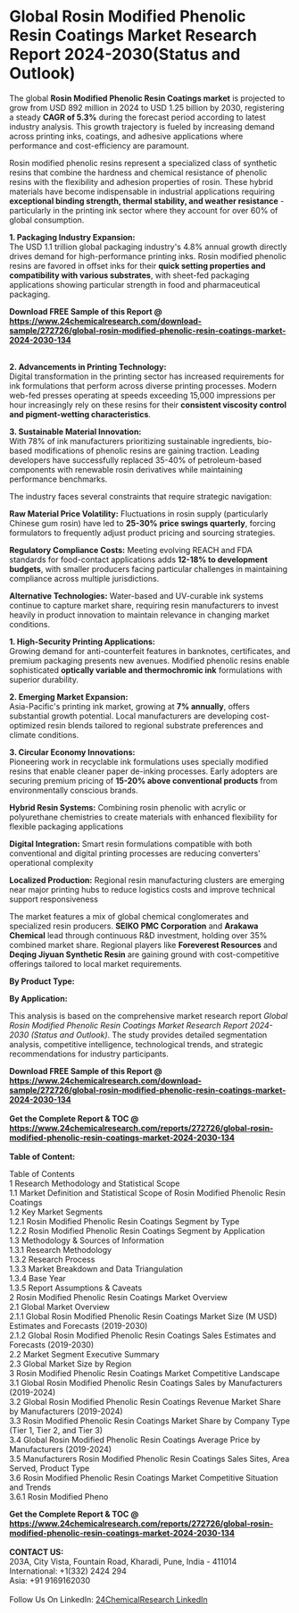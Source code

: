 <h1>Global Rosin Modified Phenolic Resin Coatings Market Research Report 2024-2030(Status and Outlook)</h1><p>The global <strong>Rosin Modified Phenolic Resin Coatings market</strong> is projected to grow from USD 892 million in 2024 to USD 1.25 billion by 2030, registering a steady <strong>CAGR of 5.3%</strong> during the forecast period according to latest industry analysis. This growth trajectory is fueled by increasing demand across printing inks, coatings, and adhesive applications where performance and cost-efficiency are paramount.</p><p>Rosin modified phenolic resins represent a specialized class of synthetic resins that combine the hardness and chemical resistance of phenolic resins with the flexibility and adhesion properties of rosin. These hybrid materials have become indispensable in industrial applications requiring <strong>exceptional binding strength, thermal stability, and weather resistance</strong> - particularly in the printing ink sector where they account for over 60% of global consumption.</p><p><strong>1. Packaging Industry Expansion:</strong><br>
The USD 1.1 trillion global packaging industry's 4.8% annual growth directly drives demand for high-performance printing inks. Rosin modified phenolic resins are favored in offset inks for their <strong>quick setting properties and compatibility with various substrates</strong>, with sheet-fed packaging applications showing particular strength in food and pharmaceutical packaging.</p><div><b>Download FREE Sample of this Report @ 
            <a href="https://www.24chemicalresearch.com/download-sample/272726/global-rosin-modified-phenolic-resin-coatings-market-2024-2030-134">
            https://www.24chemicalresearch.com/download-sample/272726/global-rosin-modified-phenolic-resin-coatings-market-2024-2030-134</a></b></div><br><p><strong>2. Advancements in Printing Technology:</strong><br>
Digital transformation in the printing sector has increased requirements for ink formulations that perform across diverse printing processes. Modern web-fed presses operating at speeds exceeding 15,000 impressions per hour increasingly rely on these resins for their <strong>consistent viscosity control and pigment-wetting characteristics</strong>.</p><p><strong>3. Sustainable Material Innovation:</strong><br>
With 78% of ink manufacturers prioritizing sustainable ingredients, bio-based modifications of phenolic resins are gaining traction. Leading developers have successfully replaced 35-40% of petroleum-based components with renewable rosin derivatives while maintaining performance benchmarks.</p><p>The industry faces several constraints that require strategic navigation:</p><p><strong>Raw Material Price Volatility:</strong> Fluctuations in rosin supply (particularly Chinese gum rosin) have led to <strong>25-30% price swings quarterly</strong>, forcing formulators to frequently adjust product pricing and sourcing strategies.</p><p><strong>Regulatory Compliance Costs:</strong> Meeting evolving REACH and FDA standards for food-contact applications adds <strong>12-18% to development budgets</strong>, with smaller producers facing particular challenges in maintaining compliance across multiple jurisdictions.</p><p><strong>Alternative Technologies:</strong> Water-based and UV-curable ink systems continue to capture market share, requiring resin manufacturers to invest heavily in product innovation to maintain relevance in changing market conditions.</p><p><strong>1. High-Security Printing Applications:</strong><br>
Growing demand for anti-counterfeit features in banknotes, certificates, and premium packaging presents new avenues. Modified phenolic resins enable sophisticated <strong>optically variable and thermochromic ink</strong> formulations with superior durability.</p><p><strong>2. Emerging Market Expansion:</strong><br>
Asia-Pacific's printing ink market, growing at <strong>7% annually</strong>, offers substantial growth potential. Local manufacturers are developing cost-optimized resin blends tailored to regional substrate preferences and climate conditions.</p><p><strong>3. Circular Economy Innovations:</strong><br>
Pioneering work in recyclable ink formulations uses specially modified resins that enable cleaner paper de-inking processes. Early adopters are securing premium pricing of <strong>15-20% above conventional products</strong> from environmentally conscious brands.</p><p><strong>Hybrid Resin Systems:</strong> Combining rosin phenolic with acrylic or polyurethane chemistries to create materials with enhanced flexibility for flexible packaging applications</p><p><strong>Digital Integration:</strong> Smart resin formulations compatible with both conventional and digital printing processes are reducing converters' operational complexity</p><p><strong>Localized Production:</strong> Regional resin manufacturing clusters are emerging near major printing hubs to reduce logistics costs and improve technical support responsiveness</p><p>The market features a mix of global chemical conglomerates and specialized resin producers. <strong>SEIKO PMC Corporation</strong> and <strong>Arakawa Chemical</strong> lead through continuous R&amp;D investment, holding over 35% combined market share. Regional players like <strong>Foreverest Resources</strong> and <strong>Deqing Jiyuan Synthetic Resin</strong> are gaining ground with cost-competitive offerings tailored to local market requirements.</p><p><strong>By Product Type:</strong></p><p><strong>By Application:</strong></p><p>This analysis is based on the comprehensive market research report <em>Global Rosin Modified Phenolic Resin Coatings Market Research Report 2024-2030 (Status and Outlook)</em>. The study provides detailed segmentation analysis, competitive intelligence, technological trends, and strategic recommendations for industry participants.</p><div><b>Download FREE Sample of this Report @ 
            <a href="https://www.24chemicalresearch.com/download-sample/272726/global-rosin-modified-phenolic-resin-coatings-market-2024-2030-134">
            https://www.24chemicalresearch.com/download-sample/272726/global-rosin-modified-phenolic-resin-coatings-market-2024-2030-134</a></b></div><br><div><b>Get the Complete Report & TOC @ 
            <a href="https://www.24chemicalresearch.com/reports/272726/global-rosin-modified-phenolic-resin-coatings-market-2024-2030-134">
            https://www.24chemicalresearch.com/reports/272726/global-rosin-modified-phenolic-resin-coatings-market-2024-2030-134</a></b></div><br>
            <b>Table of Content:</b><p>Table of Contents<br />
1 Research Methodology and Statistical Scope<br />
1.1 Market Definition and Statistical Scope of Rosin Modified Phenolic Resin Coatings<br />
1.2 Key Market Segments<br />
1.2.1 Rosin Modified Phenolic Resin Coatings Segment by Type<br />
1.2.2 Rosin Modified Phenolic Resin Coatings Segment by Application<br />
1.3 Methodology & Sources of Information<br />
1.3.1 Research Methodology<br />
1.3.2 Research Process<br />
1.3.3 Market Breakdown and Data Triangulation<br />
1.3.4 Base Year<br />
1.3.5 Report Assumptions & Caveats<br />
2 Rosin Modified Phenolic Resin Coatings Market Overview<br />
2.1 Global Market Overview<br />
2.1.1 Global Rosin Modified Phenolic Resin Coatings Market Size (M USD) Estimates and Forecasts (2019-2030)<br />
2.1.2 Global Rosin Modified Phenolic Resin Coatings Sales Estimates and Forecasts (2019-2030)<br />
2.2 Market Segment Executive Summary<br />
2.3 Global Market Size by Region<br />
3 Rosin Modified Phenolic Resin Coatings Market Competitive Landscape<br />
3.1 Global Rosin Modified Phenolic Resin Coatings Sales by Manufacturers (2019-2024)<br />
3.2 Global Rosin Modified Phenolic Resin Coatings Revenue Market Share by Manufacturers (2019-2024)<br />
3.3 Rosin Modified Phenolic Resin Coatings Market Share by Company Type (Tier 1, Tier 2, and Tier 3)<br />
3.4 Global Rosin Modified Phenolic Resin Coatings Average Price by Manufacturers (2019-2024)<br />
3.5 Manufacturers Rosin Modified Phenolic Resin Coatings Sales Sites, Area Served, Product Type<br />
3.6 Rosin Modified Phenolic Resin Coatings Market Competitive Situation and Trends<br />
3.6.1 Rosin Modified Pheno</p><div><b>Get the Complete Report & TOC @ 
            <a href="https://www.24chemicalresearch.com/reports/272726/global-rosin-modified-phenolic-resin-coatings-market-2024-2030-134">
            https://www.24chemicalresearch.com/reports/272726/global-rosin-modified-phenolic-resin-coatings-market-2024-2030-134</a></b></div><br><b>CONTACT US:</b><br>
            203A, City Vista, Fountain Road, Kharadi, Pune, India - 411014<br>
            International: +1(332) 2424 294<br>
            Asia: +91 9169162030 <br><br>
            Follow Us On LinkedIn: <a href="https://www.linkedin.com/company/24chemicalresearch/">24ChemicalResearch LinkedIn</a>
